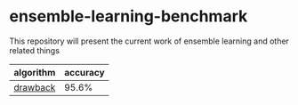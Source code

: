 # ensemble-learning-benchmark
This repository will present the current work of ensemble learning and other related things

| algorithm | accuracy |
| --------- | -------- |
| [drawback](https://arxiv.org/pdf/2002.11572.pdf) | 95.6% |
